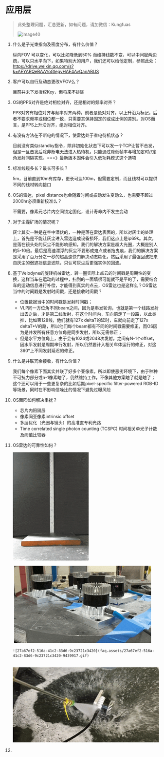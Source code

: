# 应用层

> 此处整理问题，汇总更新，如有问题，请加微信：Kungfuas
>
> ![image40](faq-app.assets/image40.gif)

1. 什么是子光束指向及密度分布，有什么价值？

   纵向FOV 可以变化，可以比如降低到50% 而维持线数不变，可以中间密两边疏，可以只水平向下，如果特别大的用户，我们还可以给他定制，参照此处：https://drive.weixin.qq.com/s?k=AEYARQeBAAYoGIegvHAE4AvQanABUS

2. 客户可以自行及动态更改VFOV么？

   目前并未下发授权Key，但将来不排除

3. OS的PPS对齐是绝对相位对齐，还是相对的频率对齐？

   PPS对齐有相位对齐与频率对齐两种，前者是绝对对齐，以上升沿为标记，后者不要求频率或相位都一致，只需要其保持固定的或成比例的差别。对OS而言，是PPS上升沿对齐，绝对相位对齐。

4. 有没有方法在不断电的情况下，使雷达处于省电待机状态？

   目前没有类似standby指令，除非初始化状态下可以发一个TCP让暂不击发，但是一旦击发后除非断电无法进入热待机，只能通过降低帧率与增加定时//定角发射间隔实现。===》最新版本固件会引入低功耗模式这个选项

5. 标准线缆多长？最长可多长？

   5m，目前直到10m有库存，更长可达100m，但需要定制，而且线材可以提供不同的线材转向接口

6. OS的雷达，pixel distance也会随着时间或振动发生变动么，也需要不超过2000hr必须重新校准么？

   不需要，像素元芯片内空间锁定固化，设计寿命内不发生变动

7. 对于尘霾矿场的情况呢？

   灰尘其实一种是在空中潜伏的，一种是落在雷达表面的，所以对灰尘的处理上，首先是不能让灰尘进入雷达造成设备损坏，我们这点上是ip69k。其次，是落在镜头处的灰尘不能影响感知，我们的解决方案是超大光圈，大概是别人的5-10倍。最后是高速漂浮的灰尘不要形成鬼点或者拖曳痕，我们的解决方案是采用了百万分之一秒的超高速快门解决动态糊化，然后采用了最强回波把来自灰尘的弱遮挡信息滤除，只认可灰尘后更强实体的回波。

9. 基于Velodyne的旋转机械雷达，转一圈实际上点云的时间戳是周期性的变换，这样当车在运动的过程中，扫到的一面墙很可能就不是平的了，需要结合车的运动信息进行补偿，才能得到真实的点云，OS雷达也是这样么？OS雷达当中的时间戳是发射时间戳，还是接收时间戳？

   - 位置数据当中的时间戳是发射时间戳；
   - VLP同一方位角不同beam之间，因为是串发轮询，也就是第一个线路发射出去之后，才是第二线发射，在这个时间内，车向前走了一段路，以此类推，比如第128线，他们就有127x deltaT的延时，车就向前走了127x deltaT*V的路，所以他们每个beam都有不同的时间戳需要修正，而OS因为是并发所有任意方位角是同步发射，所以无需修正；
   - 但是水平方位角上，由于会有1024或2048次发射，之间有N-1个offset，因水平发射是周期串行发射，所以仍然要计入相关车体运行的修正，对这360°上不同发射延迟的修正。

10. 什么是并联冗余接收，有什么价值？

    我们每个像素下面其实并联了好多个亚像素，所以即使恶劣环境下，由于种种不可抗力部分或n-1像素瞎了，仍然维持工作，不像其他方案瞎了就是瞎了；这个还可以用于一些更复杂的比如后期pixel-specific filter-powered RGB-ID等场景，同时在不影响信噪比的情况下避免过曝风险

10. OS面阵如何解决串扰？

    - 芯片内阻隔层
    - 像素间亚像素intrinsic offset
    - 多层优化（光圈与镜头）的高准直专利光路
    - Time correlated single photon counting (TCSPC) 时间相关单光子计数及阈值比较器

11. OS雷达的可靠性如何？

       ![7761c0b5-c6bf-49c0-9a53-a3dd576c4d9c](faq.assets/7761c0b5-c6bf-49c0-9a53-a3dd576c4d9c-9439917.gif)

    ​	![06a0f4b1-3f1e-4892-a406-30b8dfa57da0](faq.assets/06a0f4b1-3f1e-4892-a406-30b8dfa57da0-9439917.gif)

       	![27a67ef2-516a-41c2-83d6-9c23721c3420](faq.assets/27a67ef2-516a-41c2-83d6-9c23721c3420-9439917.gif)

    ​		![a8c6a9ca-fbc9-4871-a185-0c8cc3ea88c2](faq.assets/a8c6a9ca-fbc9-4871-a185-0c8cc3ea88c2-9439917.gif)

12. 